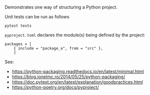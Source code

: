 Demonstrates one way of structuring a Python project.

Unit tests can be run as follows
```
pytest tests
```

`pyproject.toml` declares the module(s) being defined by the project:
```
packages = [
    { include = "package_a", from = "src" },
    ]
```

See:
* https://python-packaging.readthedocs.io/en/latest/minimal.html
* https://blog.ionelmc.ro/2014/05/25/python-packaging/
* https://doc.pytest.org/en/latest/explanation/goodpractices.html
* https://python-poetry.org/docs/pyproject/
